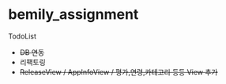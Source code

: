 # bemily_assignment

TodoList
- ~~DB 연동~~
- 리팩토링
- ~~ReleaseView / AppInfoView / 평가,연령,카테고리 등등 View 추가~~
